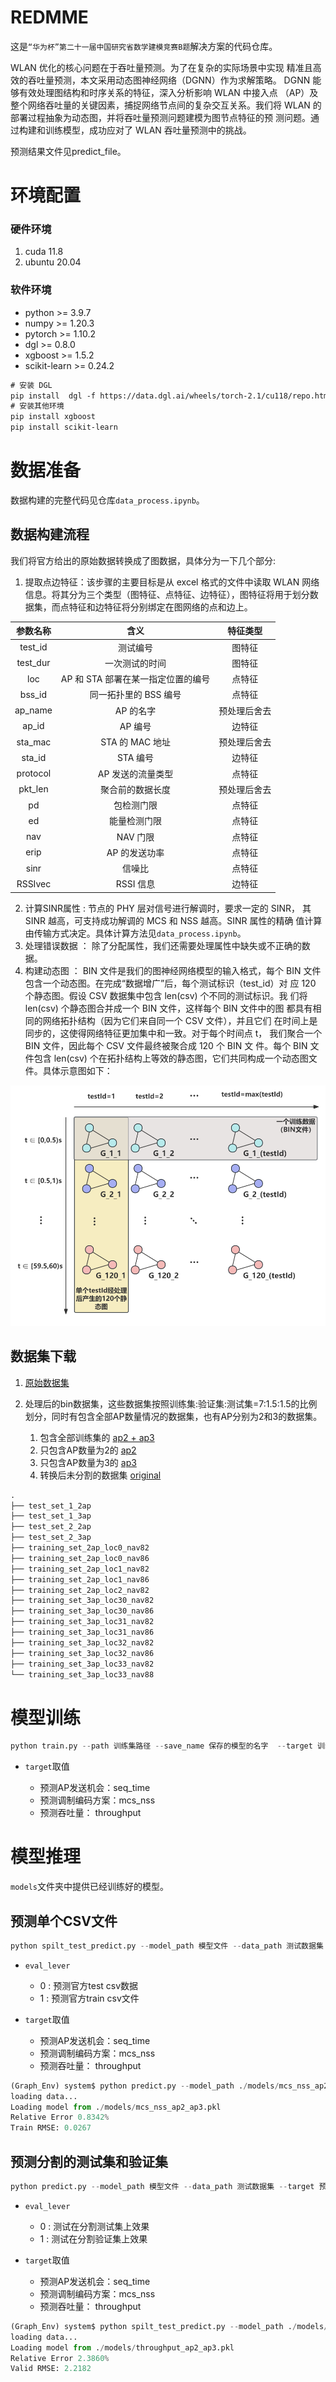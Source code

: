 # REDMME

这是`“华为杯”第二十一届中国研究省数学建模竞赛B题`​ 解决方案的代码仓库。

WLAN 优化的核心问题在于吞吐量预测。为了在复杂的实际场景中实现 精准且高效的吞吐量预测，本文采用动态图神经网络（DGNN）作为求解策略。 DGNN 能够有效处理图结构和时序关系的特征，深入分析影响 WLAN 中接入点 （AP）及整个网络吞吐量的关键因素，捕捉网络节点间的复杂交互关系。我们将 WLAN 的部署过程抽象为动态图，并将吞吐量预测问题建模为图节点特征的预 测问题。通过构建和训练模型，成功应对了 WLAN 吞吐量预测中的挑战。

预测结果文件见predict_file。
# 环境配置

### 硬件环境

1. cuda 11.8
2. ubuntu 20.04

### 软件环境

* python >= 3.9.7
* numpy >= 1.20.3
* pytorch >= 1.10.2
* dgl >= 0.8.0
* xgboost >= 1.5.2
* scikit-learn >= 0.24.2

```txt
# 安装 DGL
pip install  dgl -f https://data.dgl.ai/wheels/torch-2.1/cu118/repo.html
# 安装其他环境
pip install xgboost 
pip install scikit-learn
```

# 数据准备

数据构建的完整代码见仓库`data_process.ipynb`​。

## 数据构建流程

我们将官方给出的原始数据转换成了图数据，具体分为一下几个部分:

1. 提取点边特征：该步骤的主要目标是从 excel 格式的文件中读取 WLAN 网络信息。将其分为三个类型（图特征、点特征、边特征），图特征将用于划分数据集，而点特征和边特征将分别绑定在图网络的点和边上。

|参数名称|含义|特征类型|
| :--------: | :----------------------------------: | :------------: |
|test_id|测试编号|图特征|
|test_dur|一次测试的时间|图特征|
|loc|AP 和 STA 部署在某一指定位置的编号|点特征|
|bss_id|同一拓扑里的 BSS 编号|点特征|
|ap_name|AP 的名字|预处理后舍去|
|ap_id|AP 编号|边特征|
|sta_mac|STA 的 MAC 地址|预处理后舍去|
|sta_id|STA 编号|边特征|
|protocol|AP 发送的流量类型|点特征|
|pkt_len|聚合前的数据长度|预处理后舍去|
|pd|包检测门限|点特征|
|ed|能量检测门限|点特征|
|nav|NAV 门限|点特征|
|erip|AP 的发送功率|点特征|
|sinr|信噪比|点特征|
|RSSIvec|RSSI 信息|边特征|

2. 计算SINR属性 : 节点的 PHY 层对信号进行解调时，要求一定的 SINR， 其 SINR 越高，可支持成功解调的 MCS 和 NSS 越高。SINR 属性的精确 值计算由传输方式决定。具体计算方法见`data_process.ipynb`​。
3. 处理错误数据 ： 除了分配属性，我们还需要处理属性中缺失或不正确的数据。
4. 构建动态图 ： BIN 文件是我们的图神经网络模型的输入格式，每个 BIN 文件包含一个动态图。在完成“数据增广”后，每个测试标识（test_id）对 应 120 个静态图。假设 CSV 数据集中包含 len(csv) 个不同的测试标识。我 们将 len(csv) 个静态图合并成一个 BIN 文件，这样每个 BIN 文件中的图 都具有相同的网络拓扑结构（因为它们来自同一个 CSV 文件），并且它们 在时间上是同步的，这使得网络特征更加集中和一致。对于每个时间点 t， 我们聚合一个 BIN 文件，因此每个 CSV 文件最终被聚合成 120 个 BIN 文 件。每个 BIN 文件包含 len(csv) 个在拓扑结构上等效的静态图，它们共同构成一个动态图文件。具体示意图如下：

​![image](./image.png)​

## 数据集下载

1. [原始数据集](https://drive.google.com/file/d/1DX4PDKhnAo7q4uni5Ek8jO5BWwc4v6dp/view?usp=drive_link)
2. 处理后的bin数据集，这些数据集按照训练集:验证集:测试集=7:1.5:1.5的比例划分，同时有包含全部AP数量情况的数据集，也有AP分别为2和3的数据集。

    1. 包含全部训练集的 [ap2 + ap3](https://drive.google.com/file/d/1G8flBkbkQxvfvOCBB56MZjuzrEuYa-OV/view?usp=drive_link)
    2. 只包含AP数量为2的 [ ap2](https://drive.google.com/file/d/1v2N8Mjcpvn1skVNN2E-_SrjseTCqUAz3/view?usp=drive_link)
    3. 只包含AP数量为3的 [ ap3](https://drive.google.com/file/d/1oDYbsA65J2vdKDvW6a2ev1fDngjFwhW4/view?usp=drive_link)
    4. 转换后未分割的数据集 [original](https://drive.google.com/file/d/1ZG8aZhLoTArSLRtctksOmWBN_hg9TY6m/view?usp=drive_link)

```txt
.
├── test_set_1_2ap
├── test_set_1_3ap
├── test_set_2_2ap
├── test_set_2_3ap
├── training_set_2ap_loc0_nav82
├── training_set_2ap_loc0_nav86
├── training_set_2ap_loc1_nav82
├── training_set_2ap_loc1_nav86
├── training_set_2ap_loc2_nav82
├── training_set_3ap_loc30_nav82
├── training_set_3ap_loc30_nav86
├── training_set_3ap_loc31_nav82
├── training_set_3ap_loc31_nav86
├── training_set_3ap_loc32_nav82
├── training_set_3ap_loc32_nav86
├── training_set_3ap_loc33_nav82
└── training_set_3ap_loc33_nav88
```
# 模型训练

```python
python train.py --path 训练集路径 --save_name 保存的模型的名字  --target 训练目标
```

* ​`target`​取值

  * 预测AP发送机会：seq_time
  * 预测调制编码方案：mcs_nss
  * 预测吞吐量： throughput

# 模型推理

​`models`​文件夹中提供已经训练好的模型。

## 预测单个CSV文件

```python
python spilt_test_predict.py --model_path 模型文件 --data_path 测试数据集 --target 预测目标 --save_path 预测数据保存路径 --eval_lever 1
```

* ​`eval_lever`​

  * 0 : 预测官方test csv数据
  * 1 : 预测官方train csv文件
* ​`target`​​取值

  * 预测AP发送机会：seq_time
  * 预测调制编码方案：mcs_nss
  * 预测吞吐量： throughput

```python
(Graph_Env) system$ python predict.py --model_path ./models/mcs_nss_ap2_ap3.pkl --save_path temp.txt --data_path ./SCZ_DataSets/training_set_3ap_loc30_nav86  --target mcs_nss --eval_lever 1
loading data...
Loading model from ./models/mcs_nss_ap2_ap3.pkl
Relative Error 0.8342%
Train RMSE: 0.0267
```

## 预测分割的测试集和验证集

```python
python predict.py --model_path 模型文件 --data_path 测试数据集 --target 预测目标 --save_path 预测数据保存路径 --eval_lever 1
```

* ​`eval_lever`​

  * 0 : 测试在分割测试集上效果
  * 1 : 测试在分割验证集上效果
* ​`target`​取值

  * 预测AP发送机会：seq_time
  * 预测调制编码方案：mcs_nss
  * 预测吞吐量： throughput

```python
(Graph_Env) system$ python spilt_test_predict.py --model_path ./models/throughput_ap2_ap3.pkl --data_path ./SCZ_Data_2ap_3ap  --target throughput --eval_lever 1
loading data...
Loading model from ./models/throughput_ap2_ap3.pkl
Relative Error 2.3860%
Valid RMSE: 2.2182
```

‍
